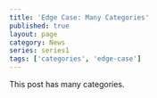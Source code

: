 ```yaml
---
title: 'Edge Case: Many Categories'
published: true
layout: page
category: News
series: series1
tags: ['categories', 'edge-case']
---
```

This post has many categories.
